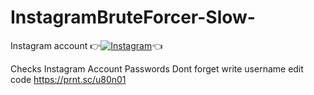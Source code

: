 # InstagramBruteForcer-Slow-
Instagram account
👉[![Instagram  ](https://img.shields.io/badge/INSTAGRAM-FOLLOW-red?style=for-the-badge&logo=instagram)](https://www.instagram.com/shubhamg0sain)👈

Checks  Instagram Account Passwords
Dont forget write username edit code https://prnt.sc/u80n01
